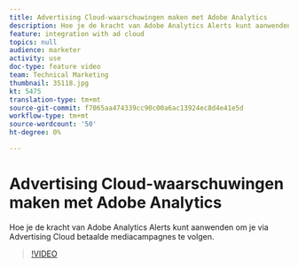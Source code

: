 ```yaml
---
title: Advertising Cloud-waarschuwingen maken met Adobe Analytics
description: Hoe je de kracht van Adobe Analytics Alerts kunt aanwenden om je via Advertising Cloud betaalde mediacampagnes te volgen.
feature: integration with ad cloud
topics: null
audience: marketer
activity: use
doc-type: feature video
team: Technical Marketing
thumbnail: 35118.jpg
kt: 5475
translation-type: tm+mt
source-git-commit: f7065aa474339cc90c00a6ac13924ec8d4e41e5d
workflow-type: tm+mt
source-wordcount: '50'
ht-degree: 0%

---
```



# Advertising Cloud-waarschuwingen maken met Adobe Analytics

Hoe je de kracht van Adobe Analytics Alerts kunt aanwenden om je via Advertising Cloud betaalde mediacampagnes te volgen.

>[!VIDEO](https://video.tv.adobe.com/v/35118/?quality=12&learn=on)
